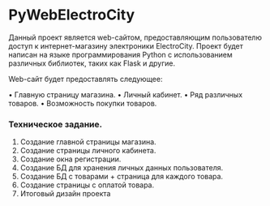 # PyWebElectroCity

Данный проект является web-сайтом, предоставляющим пользователю доступ к интернет-магазину электроники ElectroCity.
Проект будет написан на языке программирования Python с использованием различных библиотек, таких как Flask и другие.

Web-сайт будет предоставлять следующее:

• Главную страницу магазина.
• Личный кабинет.
• Ряд различных товаров.
• Возможность покупки товаров.

### Техническое задание.

1) Создание главной страницы магазина.
2) Создание страницы личного кабинета.
3) Создание окна регистрации.
4) Создание БД для хранения личных данных пользователя.
5) Создание БД с товарами + страница для каждого товара.
6) Создание страницы с оплатой товара.
7) Итоговый дизайн проекта
